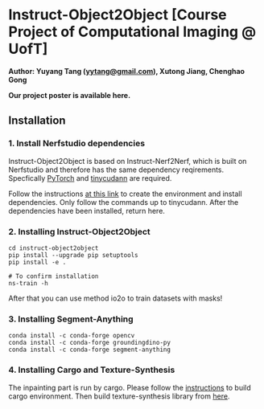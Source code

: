 # Instruct-Object2Object [Course Project of Computational Imaging @ UofT]

**Author: Yuyang Tang (yytang@gmail.com), Xutong Jiang, Chenghao Gong**

**Our project poster is available here.**

## Installation

### 1. Install Nerfstudio dependencies

Instruct-Object2Object is based on Instruct-Nerf2Nerf, which is built on Nerfstudio and therefore has the same dependency reqirements. Specfically [PyTorch](https://pytorch.org/) and [tinycudann](https://github.com/NVlabs/tiny-cuda-nn) are required.

Follow the instructions [at this link](https://docs.nerf.studio/quickstart/installation.html) to create the environment and install dependencies. Only follow the commands up to tinycudann. After the dependencies have been installed, return here.

### 2. Installing Instruct-Object2Object

```
cd instruct-object2object
pip install --upgrade pip setuptools
pip install -e .

# To confirm installation
ns-train -h
```

After that you can use method io2o to train datasets with masks!

### 3. Installing Segment-Anything
```
conda install -c conda-forge opencv
conda install -c conda-forge groundingdino-py
conda install -c conda-forge segment-anything
```
### 4. Installing Cargo and Texture-Synthesis
The inpainting part is run by cargo. Please follow the [instructions](https://doc.rust-lang.org/cargo/getting-started/installation.html) to build cargo environment. Then build texture-synthesis library from [here](https://github.com/EmbarkStudios/texture-synthesis).
